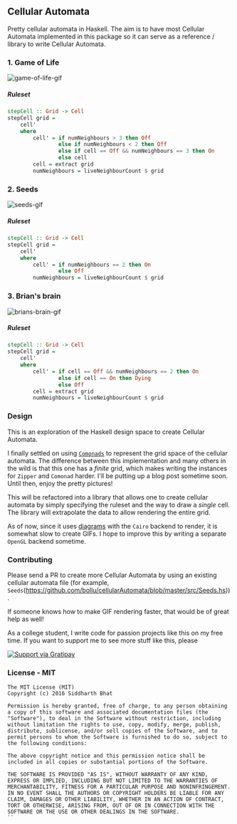 ## Cellular Automata


Pretty cellular automata in Haskell. The aim is to have most Cellular Automata implemented in this
package so it can serve as a reference / library to write Cellular Automata.


### 1. Game of Life

![game-of-life-gif](https://raw.githubusercontent.com/bollu/cellularAutomata/master/images/game-of-life.gif)

##### Ruleset
```haskell
stepCell :: Grid -> Cell
stepCell grid = 
    cell'
    where
        cell' = if numNeighbours > 3 then Off
                else if numNeighbours < 2 then Off
                else if cell == Off && numNeighbours == 3 then On
                else cell
        cell = extract grid 
        numNeighbours = liveNeighbourCount $ grid

```

### 2. Seeds
![seeds-gif](https://github.com/bollu/cellularAutomata/blob/master/images/seeds.gif)

##### Ruleset

```haskell
stepCell :: Grid -> Cell
stepCell grid = 
    cell'
    where
        cell' = if numNeighbours == 2 then On
                else Off
        numNeighbours = liveNeighbourCount $ grid

```
### 3. Brian's brain

![brians-brain-gif](https://github.com/bollu/cellularAutomata/blob/master/images/brians-brain.gif)


##### Ruleset
```haskell
stepCell :: Grid -> Cell
stepCell grid = 
    cell'
    where
        cell' = if cell == Off && numNeighbours == 2 then On
                else if cell == On then Dying
                else Off
        cell = extract grid 
        numNeighbours = liveNeighbourCount $ grid
```

### Design

This is an exploration of the Haskell design space to create Cellular Automata.

I finally settled on using [`Comonads`](http://blog.sigfpe.com/2006/12/evaluating-cellular-automata-is.html) to represent the grid space of the cellular automata.
The difference between this implementation and many others in the wild is that this one
has a *finite* grid, which makes writing the instances for `Zipper` and `Comonad` harder. 
I'll be putting up a blog post sometime soon. Until then, enjoy the pretty pictures!


This will be refactored into a library that allows one to create cellular automata by simply
specifying the ruleset and the way to draw a *single* cell. The library will extrapolate the data
to allow rendering the entire grid.

As of now, since it uses [diagrams](http://projects.haskell.org/diagrams/) with the `Cairo` backend to render, it is somewhat slow to
create GIFs. I hope to improve this by writing a separate `OpenGL` backend sometime.

### Contributing

Please send a PR to create more Cellular Automata by using an existing cellular automata file
(for example, `Seeds`(https://github.com/bollu/cellularAutomata/blob/master/src/Seeds.hs)).


If someone knows how to make GIF rendering faster, that would be of great help as well!


As a college student, I write code for passion projects like this on my free time. 
If you want to support me to see more stuff like this, please

[![Support via Gratipay](https://cdn.rawgit.com/gratipay/gratipay-badge/2.3.0/dist/gratipay.svg)](https://gratipay.com/bollu/)

### License - MIT
```
The MIT License (MIT)
Copyright (c) 2016 Siddharth Bhat

Permission is hereby granted, free of charge, to any person obtaining a copy of this software and associated documentation files (the "Software"), to deal in the Software without restriction, including without limitation the rights to use, copy, modify, merge, publish, distribute, sublicense, and/or sell copies of the Software, and to permit persons to whom the Software is furnished to do so, subject to the following conditions:

The above copyright notice and this permission notice shall be included in all copies or substantial portions of the Software.

THE SOFTWARE IS PROVIDED "AS IS", WITHOUT WARRANTY OF ANY KIND, EXPRESS OR IMPLIED, INCLUDING BUT NOT LIMITED TO THE WARRANTIES OF MERCHANTABILITY, FITNESS FOR A PARTICULAR PURPOSE AND NONINFRINGEMENT. IN NO EVENT SHALL THE AUTHORS OR COPYRIGHT HOLDERS BE LIABLE FOR ANY CLAIM, DAMAGES OR OTHER LIABILITY, WHETHER IN AN ACTION OF CONTRACT, TORT OR OTHERWISE, ARISING FROM, OUT OF OR IN CONNECTION WITH THE SOFTWARE OR THE USE OR OTHER DEALINGS IN THE SOFTWARE.
``
